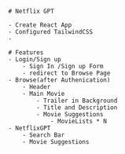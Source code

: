     # Netflix GPT

    - Create React App
    - Configured TailwindCSS
    -

    # Features
    - Login/Sign up
        - Sign In /Sign up Form
        - redirect to Browse Page
    - Browse(after Authenication)
        - Header
        - Main Movie
            - Trailer in Background
            - Title and Description
            - Movie Suggestions
                - MovieLists * N
    - NetflixGPT
        - Search Bar
        - Movie Suggestions
